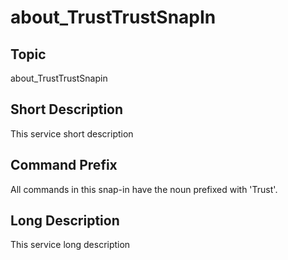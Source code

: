 ﻿
# about\_TrustTrustSnapIn

## Topic
about\_TrustTrustSnapin


## Short Description

This service short description


## Command Prefix
All commands in this snap-in have the noun prefixed with 'Trust'.


## Long Description
This service long description


